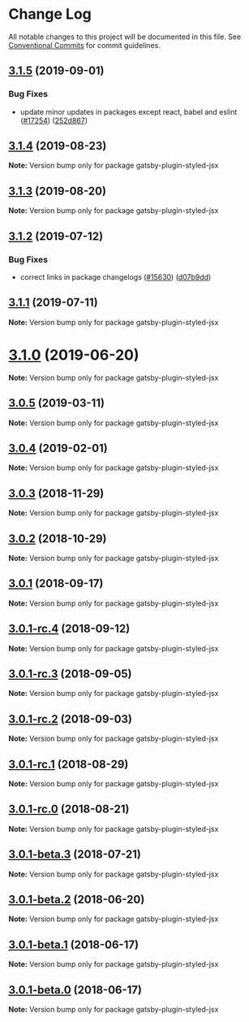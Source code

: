 # Change Log

All notable changes to this project will be documented in this file.
See [Conventional Commits](https://conventionalcommits.org) for commit guidelines.

## [3.1.5](https://github.com/gatsbyjs/gatsby/compare/gatsby-plugin-styled-jsx@3.1.4...gatsby-plugin-styled-jsx@3.1.5) (2019-09-01)

### Bug Fixes

- update minor updates in packages except react, babel and eslint ([#17254](https://github.com/gatsbyjs/gatsby/issues/17254)) ([252d867](https://github.com/gatsbyjs/gatsby/commit/252d867))

## [3.1.4](https://github.com/gatsbyjs/gatsby/compare/gatsby-plugin-styled-jsx@3.1.3...gatsby-plugin-styled-jsx@3.1.4) (2019-08-23)

**Note:** Version bump only for package gatsby-plugin-styled-jsx

## [3.1.3](https://github.com/gatsbyjs/gatsby/compare/gatsby-plugin-styled-jsx@3.1.2...gatsby-plugin-styled-jsx@3.1.3) (2019-08-20)

**Note:** Version bump only for package gatsby-plugin-styled-jsx

## [3.1.2](https://github.com/gatsbyjs/gatsby/compare/gatsby-plugin-styled-jsx@3.1.1...gatsby-plugin-styled-jsx@3.1.2) (2019-07-12)

### Bug Fixes

- correct links in package changelogs ([#15630](https://github.com/gatsbyjs/gatsby/issues/15630)) ([d07b9dd](https://github.com/gatsbyjs/gatsby/commit/d07b9dd))

## [3.1.1](https://github.com/gatsbyjs/gatsby/compare/gatsby-plugin-styled-jsx@3.1.0...gatsby-plugin-styled-jsx@3.1.1) (2019-07-11)

**Note:** Version bump only for package gatsby-plugin-styled-jsx

# [3.1.0](https://github.com/gatsbyjs/gatsby/compare/gatsby-plugin-styled-jsx@3.0.5...gatsby-plugin-styled-jsx@3.1.0) (2019-06-20)

**Note:** Version bump only for package gatsby-plugin-styled-jsx

## [3.0.5](https://github.com/gatsbyjs/gatsby/compare/gatsby-plugin-styled-jsx@3.0.4...gatsby-plugin-styled-jsx@3.0.5) (2019-03-11)

**Note:** Version bump only for package gatsby-plugin-styled-jsx

## [3.0.4](https://github.com/gatsbyjs/gatsby/compare/gatsby-plugin-styled-jsx@3.0.3...gatsby-plugin-styled-jsx@3.0.4) (2019-02-01)

**Note:** Version bump only for package gatsby-plugin-styled-jsx

<a name="3.0.3"></a>

## [3.0.3](https://github.com/gatsbyjs/gatsby/compare/gatsby-plugin-styled-jsx@3.0.2...gatsby-plugin-styled-jsx@3.0.3) (2018-11-29)

**Note:** Version bump only for package gatsby-plugin-styled-jsx

<a name="3.0.2"></a>

## [3.0.2](https://github.com/gatsbyjs/gatsby/compare/gatsby-plugin-styled-jsx@3.0.1...gatsby-plugin-styled-jsx@3.0.2) (2018-10-29)

**Note:** Version bump only for package gatsby-plugin-styled-jsx

<a name="3.0.1"></a>

## [3.0.1](https://github.com/gatsbyjs/gatsby/compare/gatsby-plugin-styled-jsx@3.0.1-rc.4...gatsby-plugin-styled-jsx@3.0.1) (2018-09-17)

**Note:** Version bump only for package gatsby-plugin-styled-jsx

<a name="3.0.1-rc.4"></a>

## [3.0.1-rc.4](https://github.com/gatsbyjs/gatsby/compare/gatsby-plugin-styled-jsx@3.0.1-rc.3...gatsby-plugin-styled-jsx@3.0.1-rc.4) (2018-09-12)

**Note:** Version bump only for package gatsby-plugin-styled-jsx

<a name="3.0.1-rc.3"></a>

## [3.0.1-rc.3](https://github.com/gatsbyjs/gatsby/compare/gatsby-plugin-styled-jsx@3.0.1-rc.2...gatsby-plugin-styled-jsx@3.0.1-rc.3) (2018-09-05)

**Note:** Version bump only for package gatsby-plugin-styled-jsx

<a name="3.0.1-rc.2"></a>

## [3.0.1-rc.2](https://github.com/gatsbyjs/gatsby/compare/gatsby-plugin-styled-jsx@3.0.1-rc.1...gatsby-plugin-styled-jsx@3.0.1-rc.2) (2018-09-03)

**Note:** Version bump only for package gatsby-plugin-styled-jsx

<a name="3.0.1-rc.1"></a>

## [3.0.1-rc.1](https://github.com/gatsbyjs/gatsby/compare/gatsby-plugin-styled-jsx@3.0.1-rc.0...gatsby-plugin-styled-jsx@3.0.1-rc.1) (2018-08-29)

**Note:** Version bump only for package gatsby-plugin-styled-jsx

<a name="3.0.1-rc.0"></a>

## [3.0.1-rc.0](https://github.com/gatsbyjs/gatsby/compare/gatsby-plugin-styled-jsx@3.0.1-beta.3...gatsby-plugin-styled-jsx@3.0.1-rc.0) (2018-08-21)

**Note:** Version bump only for package gatsby-plugin-styled-jsx

<a name="3.0.1-beta.3"></a>

## [3.0.1-beta.3](https://github.com/gatsbyjs/gatsby/compare/gatsby-plugin-styled-jsx@3.0.1-beta.2...gatsby-plugin-styled-jsx@3.0.1-beta.3) (2018-07-21)

**Note:** Version bump only for package gatsby-plugin-styled-jsx

<a name="3.0.1-beta.2"></a>

## [3.0.1-beta.2](https://github.com/gatsbyjs/gatsby/compare/gatsby-plugin-styled-jsx@3.0.1-beta.1...gatsby-plugin-styled-jsx@3.0.1-beta.2) (2018-06-20)

**Note:** Version bump only for package gatsby-plugin-styled-jsx

<a name="3.0.1-beta.1"></a>

## [3.0.1-beta.1](https://github.com/gatsbyjs/gatsby/compare/gatsby-plugin-styled-jsx@3.0.1-beta.0...gatsby-plugin-styled-jsx@3.0.1-beta.1) (2018-06-17)

**Note:** Version bump only for package gatsby-plugin-styled-jsx

<a name="3.0.1-beta.0"></a>

## [3.0.1-beta.0](https://github.com/gatsbyjs/gatsby/compare/gatsby-plugin-styled-jsx@2.0.6...gatsby-plugin-styled-jsx@3.0.1-beta.0) (2018-06-17)

**Note:** Version bump only for package gatsby-plugin-styled-jsx
